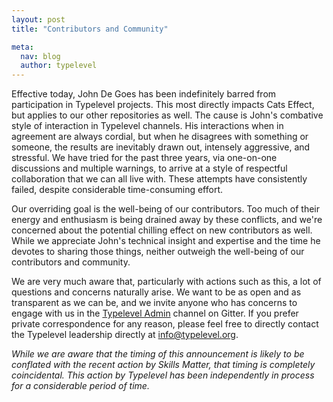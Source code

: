 ```yaml
---
layout: post
title: "Contributors and Community"

meta:
  nav: blog
  author: typelevel
---
```



Effective today, John De Goes has been indefinitely barred from participation in Typelevel projects. This most directly impacts Cats Effect, but applies to our other repositories as well. The cause is John's combative style of interaction in Typelevel channels. His interactions when in agreement are always cordial, but when he disagrees with something or someone, the results are inevitably drawn out, intensely aggressive, and stressful. We have tried for the past three years, via one-on-one discussions and multiple warnings, to arrive at a style of respectful collaboration that we can all live with. These attempts have consistently failed, despite considerable time-consuming effort.

Our overriding goal is the well-being of our contributors. Too much of their energy and enthusiasm is being drained away by these conflicts, and we're concerned about the potential chilling effect on new contributors as well. While we appreciate John's technical insight and expertise and the time he devotes to sharing those things, neither outweigh the well-being of our contributors and community.

We are very much aware that, particularly with actions such as this, a lot of questions and concerns naturally arise. We want to be as open and as transparent as we can be, and we invite anyone who has concerns to engage with us in the [Typelevel Admin](https://gitter.im/typelevel/admin) channel on Gitter. If you prefer private correspondence for any reason, please feel free to directly contact the Typelevel leadership directly at info@typelevel.org.

*While we are aware that the timing of this announcement is likely to be conflated with the recent action by Skills Matter, that timing is completely coincidental. This action by Typelevel has been independently in process for a considerable period of time.*
